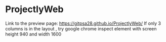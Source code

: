 # ProjectlyWeb
Link to the preview page: https://gitpsa28.github.io/ProjectlyWeb/
If only 3 columns is in the layout , try google chrome inspect element with screen height 940 and width 1600
